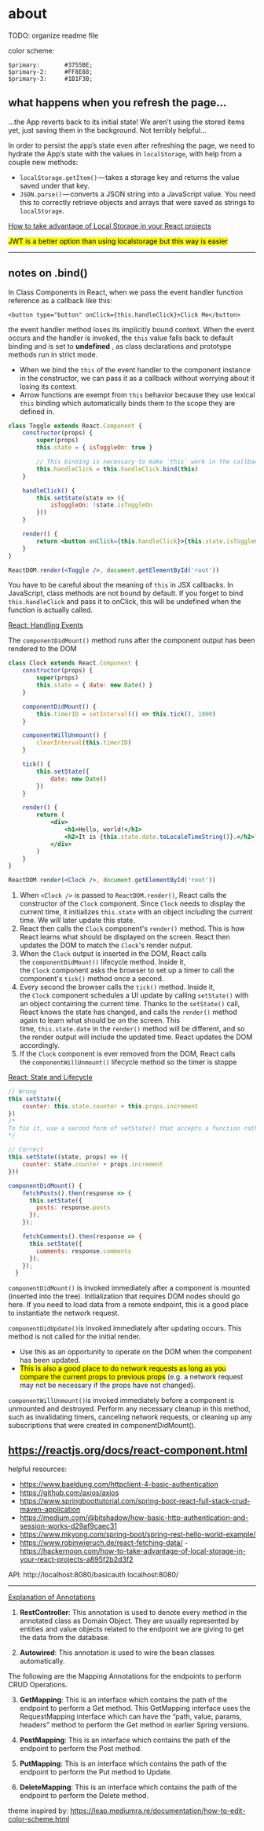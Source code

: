 # about

TODO: organize readme file

color scheme:

```
$primary:       #3755BE;
$primary-2:     #FF8E88;
$primary-3:     #1B1F3B;
```

## what happens when you refresh the page…

…the App reverts back to its initial state! We aren’t using the stored items yet, just saving them in the background. Not terribly helpful…

In order to persist the app’s state even after refreshing the page, we need to hydrate the App‘s state with the values in `localStorage`, with help from a couple new methods:

-   `localStorage.getItem()` — takes a storage key and returns the value saved under that key.
-   `JSON.parse()` — converts a JSON string into a JavaScript value. You need this to correctly retrieve objects and arrays that were saved as strings to `localStorage`.

[How to take advantage of Local Storage in your React projects]

<mark>JWT is a better option than using localstorage but this way is easier</mark>

---

## notes on .bind()

In Class Components in React, when we pass the event handler function reference as a callback like this:

    <button type="button" onClick={this.handleClick}>Click Me</button>

the event handler method loses its implicitly bound context. When the event occurs and the handler is invoked, the `this` value falls back to default binding and is set to **undefined** , as class declarations and prototype methods run in strict mode.

-   When we bind the `this` of the event handler to the component instance in the constructor, we can pass it as a callback without worrying about it losing its context.
-   Arrow functions are exempt from `this` behavior because they use lexical `this` binding which automatically binds them to the scope they are defined in.

[](https://medium.freecodecamp.org/this-is-why-we-need-to-bind-event-handlers-in-class-components-in-react-f7ea1a6f93eb)

```jsx
class Toggle extends React.Component {
    constructor(props) {
        super(props)
        this.state = { isToggleOn: true }

        // This binding is necessary to make `this` work in the callback
        this.handleClick = this.handleClick.bind(this)
    }

    handleClick() {
        this.setState(state => ({
            isToggleOn: !state.isToggleOn
        }))
    }

    render() {
        return <button onClick={this.handleClick}>{this.state.isToggleOn ? 'ON' : 'OFF'}</button>
    }
}

ReactDOM.render(<Toggle />, document.getElementById('root'))
```

You have to be careful about the meaning of `this` in JSX callbacks. In JavaScript, class methods are not bound by default. If you forget to bind `this.handleClick` and pass it to onClick, this will be undefined when the function is actually called.

[React: Handling Events](https://reactjs.org/docs/handling-events.html)

The `componentDidMount()` method runs after the component output has been rendered to the DOM

```jsx
class Clock extends React.Component {
    constructor(props) {
        super(props)
        this.state = { date: new Date() }
    }

    componentDidMount() {
        this.timerID = setInterval(() => this.tick(), 1000)
    }

    componentWillUnmount() {
        clearInterval(this.timerID)
    }

    tick() {
        this.setState({
            date: new Date()
        })
    }

    render() {
        return (
            <div>
                <h1>Hello, world!</h1>
                <h2>It is {this.state.date.toLocaleTimeString()}.</h2>
            </div>
        )
    }
}

ReactDOM.render(<Clock />, document.getElementById('root'))
```

1.  When `<Clock />` is passed to `ReactDOM.render()`, React calls the constructor of the `Clock` component. Since `Clock` needs to display the current time, it initializes `this.state` with an object including the current time. We will later update this state.
2.  React then calls the `Clock` component's `render()` method. This is how React learns what should be displayed on the screen. React then updates the DOM to match the `Clock`'s render output.
3.  When the `Clock` output is inserted in the DOM, React calls the `componentDidMount()` lifecycle method. Inside it, the `Clock` component asks the browser to set up a timer to call the component's `tick()` method once a second.
4.  Every second the browser calls the `tick()` method. Inside it, the `Clock` component schedules a UI update by calling `setState()` with an object containing the current time. Thanks to the `setState()` call, React knows the state has changed, and calls the `render()` method again to learn what should be on the screen. This time, `this.state.date` in the `render()` method will be different, and so the render output will include the updated time. React updates the DOM accordingly.
5.  If the `Clock` component is ever removed from the DOM, React calls the `componentWillUnmount()` lifecycle method so the timer is stoppe

[React: State and Lifecycle](https://reactjs.org/docs/state-and-lifecycle.html)

```jsx
// Wrong
this.setState({
    counter: this.state.counter + this.props.increment
})
/*
To fix it, use a second form of setState() that accepts a function rather than an object. That function will receive the previous state as the first argument, and the props at the time the update is applied as the second argument:
*/

// Correct
this.setState((state, props) => ({
    counter: state.counter + props.increment
}))
```

```jsx
componentDidMount() {
    fetchPosts().then(response => {
      this.setState({
        posts: response.posts
      });
    });

    fetchComments().then(response => {
      this.setState({
        comments: response.comments
      });
    });
  }
```

`componentDidMount()` is invoked immediately after a component is mounted (inserted into the tree). Initialization that requires DOM nodes should go here. If you need to load data from a remote endpoint, this is a good place to instantiate the network request.

`componentDidUpdate()`is invoked immediately after updating occurs. This method is not called for the initial render.

-   Use this as an opportunity to operate on the DOM when the component has been updated.
-   <mark>This is also a good place to do network requests as long as you compare the current props to previous props</mark> (e.g. a network request may not be necessary if the props have not changed).

`componentWillUnmount()`is invoked immediately before a component is unmounted and destroyed. Perform any necessary cleanup in this method, such as invalidating timers, canceling network requests, or cleaning up any subscriptions that were created in componentDidMount().

## https://reactjs.org/docs/react-component.html

helpful resources:

-   https://www.baeldung.com/httpclient-4-basic-authentication
-   https://github.com/axios/axios
-   https://www.springboottutorial.com/spring-boot-react-full-stack-crud-maven-application
-   https://medium.com/@bitshadow/how-basic-http-authentication-and-session-works-d29af9caec31
-   https://www.mkyong.com/spring-boot/spring-rest-hello-world-example/
-   https://www.robinwieruch.de/react-fetching-data/ -https://hackernoon.com/how-to-take-advantage-of-local-storage-in-your-react-projects-a895f2b2d3f2

API:
http://localhost:8080/basicauth
localhost:8080/

---

[Explanation of Annotations]

1. **RestController**: This annotation is used to denote every method in the annotated class as Domain Object. They are usually represented by entities and value objects related to the endpoint we are giving to get the data from the database.

2. **Autowired**: This annotation is used to wire the bean classes automatically.

The following are the Mapping Annotations for the endpoints to perform CRUD Operations.

3. **GetMapping**: This is an interface which contains the path of the endpoint to perform a Get method. This GetMapping interface uses the RequestMapping interface which can have the “path, value, params, headers” method to perform the Get method in earlier Spring versions.

4. **PostMapping**: This is an interface which contains the path of the endpoint to perform the Post method.

5. **PutMapping**: This is an interface which contains the path of the endpoint to perform the Put method to Update.

6. **DeleteMapping**: This is an interface which contains the path of the endpoint to perform the Delete method.

[explanation of annotations]: https://medium.freecodecamp.org/how-to-build-a-rest-api-with-spring-boot-using-mysql-and-jpa-f931e348734b
[how to take advantage of local storage in your react projects]: https://hackernoon.com/how-to-take-advantage-of-local-storage-in-your-react-projects-a895f2b2d3f2

theme inspired by:
https://leap.mediumra.re/documentation/how-to-edit-color-scheme.html
